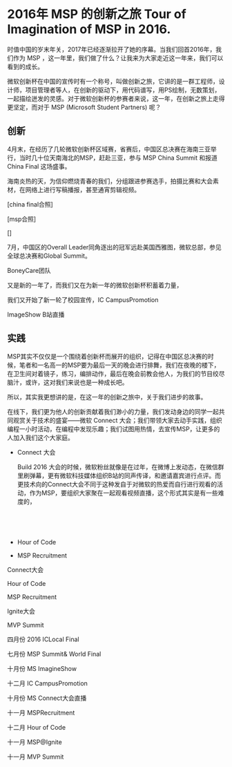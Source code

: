 # 2016年 MSP 的创新之旅 Tour of Imagination of MSP in 2016.

时值中国的岁末年关，2017年已经逐渐拉开了她的序幕。当我们回首2016年，我们作为 MSP ，这一年里，我们做了什么？让我来为大家走近这一年来，我们可以看到的成长。

微软创新杯在中国的宣传时有一个称号，叫做创新之旅，它讲的是一群工程师，设计师，项目管理者等人，在创新的驱动下，用代码谱写，用PS绘制，无数策划，一起描绘迸发的灵感。对于微软创新杯的参赛者来说，这一年，在创新之旅上走得更坚定，而对于 MSP (Microsoft Student Partners) 呢？



## 创新

4月末，在经历了几轮微软创新杯区域赛，省赛后，中国区总决赛在海南三亚举行，当时几十位天南海北的MSP，赶赴三亚，参与 MSP China Summit 和报道 China Final 这场盛事。

海南炎热的天，为信仰燃烧青春的我们，分组跟进参赛选手，拍摄比赛和大会素材，在网络上进行写稿播报，甚至通宵剪辑视频。

[china final合照]

[msp合照]



[]





7月，中国区的Overall Leader同角逐出的冠军远赴美国西雅图，微软总部，参见全球总决赛和Global Summit。

BoneyCare团队





又是新的一年了，而我们又在为新一年的微软创新杯积蓄着力量，

我们又开始了新一轮了校园宣传，IC CampusPromotion

ImageShow B站直播







## 实践





MSP其实不仅仅是一个围绕着创新杯而展开的组织，记得在中国区总决赛的时候，笔者和一名高一的MSP要为最后一天的晚会进行排舞，我们在夜晚的楼下，在卫生间对着镜子，练习，编排动作，最后在晚会前教会他人，为我们的节目绞尽脑汁，或许，这对我们来说也是一种成长吧。

所以，其实我更想讲的是，在这一年的创新之旅中，关于我们进步的故事。

在线下，我们更为他人的创新贡献着我们渺小的力量，我们发动身边的同学一起共同观赏关于技术的盛宴——微软 Connect 大会；我们带领大家去动手实践，组织编程一小时活动，在编程中发现乐趣；我们试图用热情，去宣传MSP，让更多的人加入我们这个大家庭。

- Connect 大会

  Build 2016 大会的时候，微软粉丝就像是在过年，在微博上发动态，在微信群里刷弹幕，更有微软科技媒体组织B站的同声传译，和邀请嘉宾进行点评。而更技术向的Connect大会不同于这种发自于对微软的热爱而自行进行观看的活动，作为MSP，要组织大家聚在一起观看视频直播，这个形式其实是有一些难度的，

  ​

  ​

- Hour of Code



- MSP Recruitment





Connect大会

Hour of Code

MSP Recruitment

Ignite大会

MVP Summit





四月份 2016 ICLocal Final

七月份 MSP Summit& World Final





十月份 MS ImagineShow

十二月 IC CampusPromotion



十月份 MS Connect大会直播

十一月 MSPRecruitment

十二月 Hour of Code

十一月 MSP@Ignite

十一月 MVP Summit



